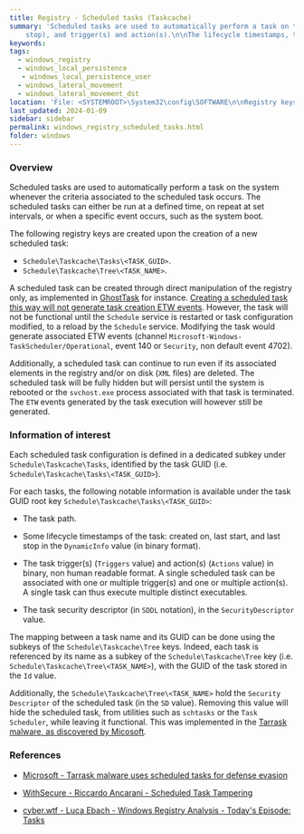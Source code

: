 ```yaml
---
title: Registry - Scheduled tasks (Taskcache)
summary: 'Scheduled tasks are used to automatically perform a task on the system whenever the criteria associated to the scheduled task occurs.\n\nA scheduled task can be created through direct manipulation of the registry in order to avoid the generation of task creation ETW events.\n\nInformation of interest, for each task under its associated "Taskcache\Tasks\<TASK_GUID>" and "Taskcache\Tree\<TASK_NAME>" subkeys: task name and file path, lifecycle timestamps (created on, last start, and last
    stop), and trigger(s) and action(s).\n\nThe lifecycle timestamps, trigger(s), and action(s) are in binary, non human readable format.'
keywords:
tags:
  - windows_registry
  - windows_local_persistence
   - windows_local_persistence_user
  - windows_lateral_movement
  - windows_lateral_movement_dst
location: 'File: <SYSTEMROOT>\System32\config\SOFTWARE\n\nRegistry keys:\nHKLM\Software\Microsoft\Windows NT\CurrentVersion\Schedule\Taskcache\Tasks\<TASK_GUID>\nHKLM\Software\Microsoft\Windows NT\CurrentVersion\Schedule\Taskcache\Tree\<TASK_NAME>'
last_updated: 2024-01-09
sidebar: sidebar
permalink: windows_registry_scheduled_tasks.html
folder: windows
---
```


### Overview

Scheduled tasks are used to automatically perform a task on the system whenever
the criteria associated to the scheduled task occurs. The scheduled tasks can
either be run at a defined time, on repeat at set intervals, or when a specific
event occurs, such as the system boot.

The following registry keys are created upon the creation of a new scheduled
task:
  - `Schedule\Taskcache\Tasks\<TASK_GUID>`.
  - `Schedule\Taskcache\Tree\<TASK_NAME>`.

A scheduled task can be created through direct manipulation of the
registry only, as implemented in
[GhostTask](https://github.com/netero1010/GhostTask) for instance. [Creating a
scheduled task this way will not generate task creation ETW events](https://labs.withsecure.com/publications/scheduled-task-tampering).
However, the task will not be functional until the `Schedule` service is
restarted or task configuration modified, to a reload by the `Schedule`
service. Modifying the task would generate associated ETW events (channel
`Microsoft-Windows-TaskScheduler/Operational`, event 140 or `Security`, non
default event 4702).

Additionally, a scheduled task can continue to run even if its associated
elements in the registry and/or on disk (`XML` files) are deleted. The
scheduled task will be fully hidden but will persist until the system is
rebooted or the `svchost.exe` process associated with that task is terminated.
The `ETW` events generated by the task execution will however still be
generated.

### Information of interest

Each scheduled task configuration is defined in a dedicated subkey under
`Schedule\Taskcache\Tasks`, identified by the task GUID (i.e.
`Schedule\Taskcache\Tasks\<TASK_GUID>`).

For each tasks, the following notable information is available under the task
GUID root key `Schedule\Taskcache\Tasks\<TASK_GUID>`:

  - The task path.

  - Some lifecycle timestamps of the task: created on, last start, and last
    stop in the `DynamicInfo` value (in binary format).

  - The task trigger(s) (`Triggers` value) and action(s) (`Actions` value) in
    binary, non human readable format. A single scheduled task can be
    associated with one or multiple trigger(s) and one or multiple action(s).
    A single task can thus execute multiple distinct executables.

  - The task security descriptor (in `SDDL` notation), in the
    `SecurityDescriptor` value.

The mapping between a task name and its GUID can be done using the subkeys of
the `Schedule\Taskcache\Tree` keys. Indeed, each task is referenced by its name
as a subkey of the `Schedule\Taskcache\Tree` key (i.e.
`Schedule\Taskcache\Tree\<TASK_NAME>`), with the GUID of the task
stored in the `Id` value.

Additionally, the `Schedule\Taskcache\Tree\<TASK_NAME>` hold the
`Security Descriptor` of the scheduled task (in the `SD` value). Removing this
value will hide the scheduled task, from utilities such as `schtasks` or the
`Task Scheduler`, while leaving it functional. This was implemented in the
[Tarrask malware, as discovered by Micosoft](https://www.microsoft.com/en-us/security/blog/2022/04/12/tarrask-malware-uses-scheduled-tasks-for-defense-evasion/).

### References

  - [Microsoft - Tarrask malware uses scheduled tasks for defense evasion](https://www.microsoft.com/en-us/security/blog/2022/04/12/tarrask-malware-uses-scheduled-tasks-for-defense-evasion/)

  - [WithSecure - Riccardo Ancarani - Scheduled Task Tampering](https://labs.withsecure.com/publications/scheduled-task-tampering)

  - [cyber.wtf - Luca Ebach - Windows Registry Analysis - Today's Episode: Tasks](https://cyber.wtf/2022/06/01/windows-registry-analysis-todays-episode-tasks/)
